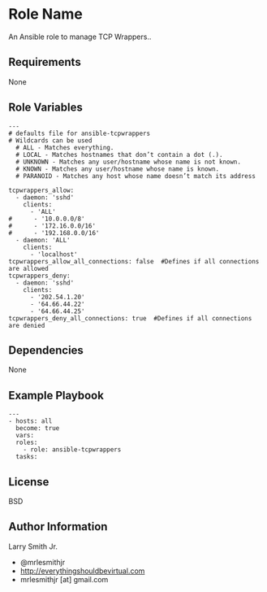 Role Name
=========

An Ansible role to manage TCP Wrappers..

Requirements
------------

None

Role Variables
--------------

````
---
# defaults file for ansible-tcpwrappers
# Wildcards can be used
  # ALL - Matches everything.
  # LOCAL - Matches hostnames that don’t contain a dot (.).
  # UNKNOWN - Matches any user/hostname whose name is not known.
  # KNOWN - Matches any user/hostname whose name is known.
  # PARANOID - Matches any host whose name doesn’t match its address

tcpwrappers_allow:
  - daemon: 'sshd'
    clients:
      - 'ALL'
#      - '10.0.0.0/8'
#      - '172.16.0.0/16'
#      - '192.168.0.0/16'
  - daemon: 'ALL'
    clients:
      - 'localhost'
tcpwrappers_allow_all_connections: false  #Defines if all connections are allowed
tcpwrappers_deny:
  - daemon: 'sshd'
    clients:
      - '202.54.1.20'
      - '64.66.44.22'
      - '64.66.44.25'
tcpwrappers_deny_all_connections: true  #Defines if all connections are denied
````

Dependencies
------------

None

Example Playbook
----------------

````
---
- hosts: all
  become: true
  vars:
  roles:
    - role: ansible-tcpwrappers
  tasks:
````

License
-------

BSD

Author Information
------------------

Larry Smith Jr.
- @mrlesmithjr
- http://everythingshouldbevirtual.com
- mrlesmithjr [at] gmail.com
